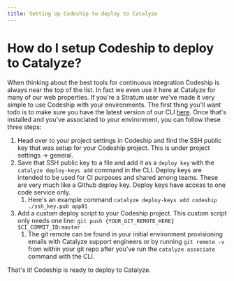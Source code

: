 ```yaml
---
title: Setting Up Codeship to deploy to Catalyze
---
```


# How do I setup Codeship to deploy to Catalyze?

When thinking about the best tools for continuous integration Codeship is always near the top of the list. In fact we even use it here at Catalyze for many of our web properties. If you're a Stratum user we've made it very simple to use Codeship with your environments. The first thing you'll want todo is to make sure you have the latest version of our CLI [here](https://github.com/catalyzeio/cli). Once that's installed and you've associated to your environment, you can follow these three steps:

1. Head over to your project settings in Codeship and find the SSH public key that was setup for your Codeship project. This is under project settings -> general.
2. Save that SSH public key to a file and add it as a `deploy key` with the `catalyze deploy-keys add` command in the CLI. Deploy keys are intended to be used for CI purposes and shared among teams. These are very much like a Github deploy key. Deploy keys have access to one code service only.
    1. Here's an example command `catalyze deploy-keys add codeship ./ssh_key.pub app01`
3. Add a custom deploy script to your Codeship project. This custom script only needs one line: `git push {YOUR_GIT_REMOTE_HERE} $CI_COMMIT_ID:master`
    1. The git remote can be found in your initial environment provisioning emails with Catalyze support engineers or by running `git remote -v` from within your git repo after you've run the `catalyze associate` command with the CLI.

That's it! Codeship is ready to deploy to Catalyze.
